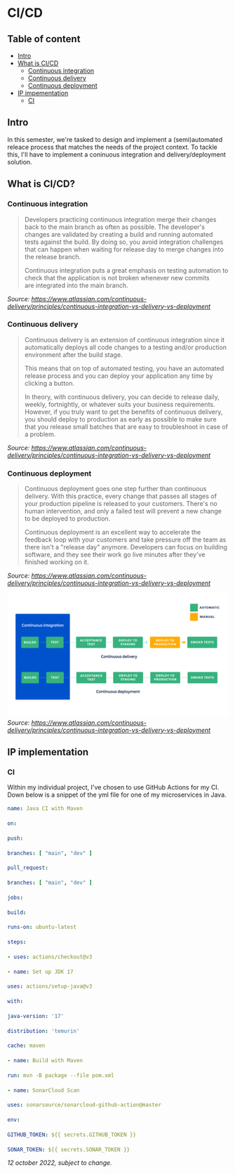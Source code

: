 # CI/CD

## Table of content
- [Intro](#intro)
- [What is CI/CD](#what-is-cicd?)
	- [Continuous integration](#continuous-integration)
	- [Continuous delivery](#continuous-delivery)
	- [Continuous deployment](#continuous-deployment)
- [IP impementation](#ip-implementation)
	- [CI](#ci)

## Intro
In this semester, we're tasked to design and implement a (semi)automated releace process that matches the needs of the project context. To tackle this, I'll have to implement a coninuous integration and delivery/deployment solution.

## What is CI/CD?
### Continuous integration
> Developers practicing continuous integration merge their changes back to the main branch as often as possible. The developer's changes are validated by creating a build and running automated tests against the build. By doing so, you avoid integration challenges that can happen when waiting for release day to merge changes into the release branch.
>
> Continuous integration puts a great emphasis on testing automation to check that the application is not broken whenever new commits are integrated into the main branch.

*Source: https://www.atlassian.com/continuous-delivery/principles/continuous-integration-vs-delivery-vs-deployment*

### Continuous delivery
> Continuous delivery is an extension of continuous integration since it automatically deploys all code changes to a testing and/or production environment after the build stage. 
>
> This means that on top of automated testing, you have an automated release process and you can deploy your application any time by clicking a button.
>
> In theory, with continuous delivery, you can decide to release daily, weekly, fortnightly, or whatever suits your business requirements. However, if you truly want to get the benefits of continuous delivery, you should deploy to production as early as possible to make sure that you release small batches that are easy to troubleshoot in case of a problem.

*Source: https://www.atlassian.com/continuous-delivery/principles/continuous-integration-vs-delivery-vs-deployment*

### Continuous deployment
> Continuous deployment goes one step further than continuous delivery. With this practice, every change that passes all stages of your production pipeline is released to your customers. There's no human intervention, and only a failed test will prevent a new change to be deployed to production.
> 
> Continuous deployment is an excellent way to accelerate the feedback loop with your customers and take pressure off the team as there isn't a "release day" anymore. Developers can focus on building software, and they see their work go live minutes after they've finished working on it.

*Source: https://www.atlassian.com/continuous-delivery/principles/continuous-integration-vs-delivery-vs-deployment*

![ci-cd](../images/ci-cd-asset-updates.png)
*Source: https://www.atlassian.com/continuous-delivery/principles/continuous-integration-vs-delivery-vs-deployment*

## IP implementation
### CI
Within my individual project, I've chosen to use GitHub Actions for my CI. Down below is a snippet of the yml file for one of my microservices in Java.

```yml
name: Java CI with Maven

on:

push:

branches: [ "main", "dev" ]

pull_request:

branches: [ "main", "dev" ]

jobs:

build:

runs-on: ubuntu-latest

steps:

- uses: actions/checkout@v3

- name: Set up JDK 17

uses: actions/setup-java@v3

with:

java-version: '17'

distribution: 'temurin'

cache: maven

- name: Build with Maven

run: mvn -B package --file pom.xml

- name: SonarCloud Scan

uses: sonarsource/sonarcloud-github-action@master

env:

GITHUB_TOKEN: ${{ secrets.GITHUB_TOKEN }}

SONAR_TOKEN: ${{ secrets.SONAR_TOKEN }}
```
*12 october 2022, subject to change.*
